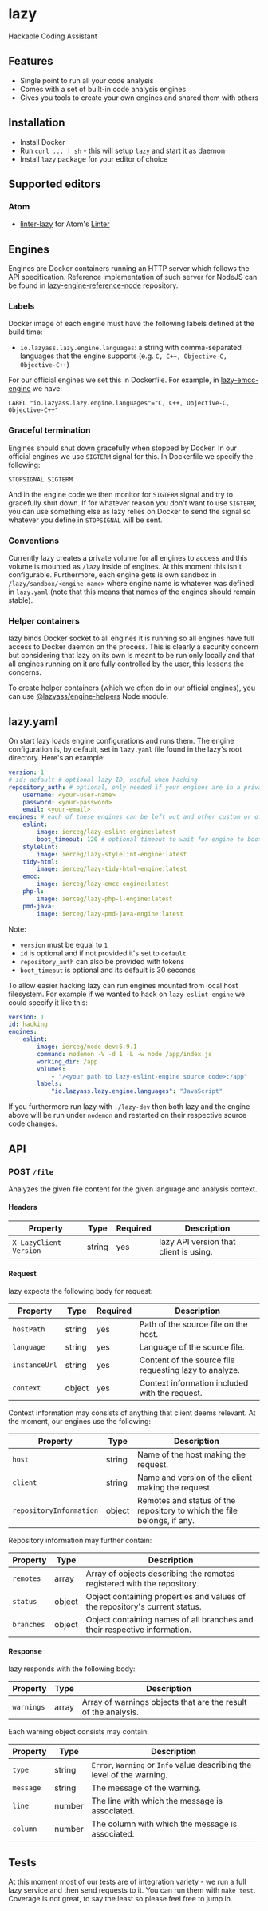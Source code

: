 
# lazy

Hackable Coding Assistant

## Features

* Single point to run all your code analysis
* Comes with a set of built-in code analysis engines
* Gives you tools to create your own engines and shared them with others

## Installation

* Install Docker
* Run `curl ... | sh` - this will setup `lazy` and start it as daemon
* Install `lazy` package for your editor of choice

## Supported editors

### Atom

* [linter-lazy](https://atom.io/packages/linter-lazy) for Atom's [Linter](https://atom.io/packages/linter)

## Engines

Engines are Docker containers running an HTTP server which follows the API specification. Reference implementation of such server for NodeJS can be found in [lazy-engine-reference-node](https://github.com/SoftwareMarbles/lazy-engine-reference-node) repository.

### Labels

Docker image of each engine must have the following labels defined at the build time:

* `io.lazyass.lazy.engine.languages`: a string with comma-separated languages that the engine supports (e.g. `C, C++, Objective-C, Objective-C++`)

For our official engines we set this in Dockerfile. For example, in [lazy-emcc-engine](https://github.com/SoftwareMarbles/lazy-emcc-engine) we have:

```
LABEL "io.lazyass.lazy.engine.languages"="C, C++, Objective-C, Objective-C++"
```

### Graceful termination

Engines should shut down gracefully when stopped by Docker. In our official engines we use `SIGTERM` signal for this. In Dockerfile we specify the following:

```
STOPSIGNAL SIGTERM
```

And in the engine code we then monitor for `SIGTERM` signal and try to gracefully shut down. If for whatever reason you don't want to use `SIGTERM`, you can use something else as lazy relies on Docker to send the signal so whatever you define in `STOPSIGNAL` will be sent.

### Conventions

Currently lazy creates a private volume for all engines to access and this volume is mounted as `/lazy` inside of engines. At this moment this isn't configurable. Furthermore, each engine gets is own sandbox in `/lazy/sandbox/<engine-name>` where engine name is whatever was defined in `lazy.yaml` (note that this means that names of the engines should remain stable).

### Helper containers

lazy binds Docker socket to all engines it is running so all engines have full access to Docker daemon on the process. This is clearly a security concern but considering that lazy on its own is meant to be run only locally and that all engines running on it are fully controlled by the user, this lessens the concerns.

To create helper containers (which we often do in our official engines), you can use [@lazyass/engine-helpers](https://github.com/SoftwareMarbles/lazy-engine-helpers) Node module.

## lazy.yaml

On start lazy loads engine configurations and runs them. The engine configuration is, by default, set in `lazy.yaml` file found in the lazy's root directory. Here's an example:

```yaml
version: 1
# id: default # optional lazy ID, useful when hacking
repository_auth: # optional, only needed if your engines are in a private Docker repository
    username: <your-user-name>
    password: <your-password>
    email: <your-email>
engines: # each of these engines can be left out and other custom or official engines may be added
    eslint:
        image: ierceg/lazy-eslint-engine:latest
        boot_timeout: 120 # optional timeout to wait for engine to boot
    stylelint:
        image: ierceg/lazy-stylelint-engine:latest
    tidy-html:
        image: ierceg/lazy-tidy-html-engine:latest
    emcc:
        image: ierceg/lazy-emcc-engine:latest
    php-l:
        image: ierceg/lazy-php-l-engine:latest
    pmd-java:
        image: ierceg/lazy-pmd-java-engine:latest
```

Note:

* `version` must be equal to `1`
* `id` is optional and if not provided it's set to `default`
* `repository_auth` can also be provided with tokens
* `boot_timeout` is optional and its default is 30 seconds

To allow easier hacking lazy can run engines mounted from local host filesystem. For example if we wanted to hack on `lazy-eslint-engine` we could specify it like this:

```yaml
version: 1
id: hacking
engines:
    eslint:
        image: ierceg/node-dev:6.9.1
        command: nodemon -V -d 1 -L -w node /app/index.js
        working_dir: /app
        volumes:
            - "/<your path to lazy-eslint-engine source code>:/app"
        labels:
            "io.lazyass.lazy.engine.languages": "JavaScript"
```

If you furthermore run lazy with `./lazy-dev` then both lazy and the engine above will be run under `nodemon` and restarted on their respective source code changes.

## API

### POST `/file`

Analyzes the given file content for the given language and analysis context.

#### Headers

| Property | Type | Required | Description |
|----------|------|----------|-------------|
| `X-LazyClient-Version` | string | yes | lazy API version that client is using. |

#### Request

lazy expects the following body for request:

| Property | Type | Required | Description |
|----------|------|----------|-------------|
| `hostPath` | string | yes | Path of the source file on the host. |
| `language` | string | yes | Language of the source file. |
| `instanceUrl` | string | yes | Content of the source file requesting lazy to analyze. |
| `context` | object | yes | Context information included with the request. |

Context information may consists of anything that client deems relevant. At the moment, our engines use the following:

| Property | Type | Description |
|----------|------|-------------|
| `host` | string | Name of the host making the request. |
| `client` | string | Name and version of the client making the request. |
| `repositoryInformation` | object | Remotes and status of the repository to which the file belongs, if any. |

Repository information may further contain:

| Property | Type | Description |
|----------|------|-------------|
| `remotes` | array | Array of objects describing the remotes registered with the repository. |
| `status` | object | Object containing properties and values of the repository's current status. |
| `branches` | object | Object containing names of all branches and their respective information. |

#### Response

lazy responds with the following body:

| Property | Type | Description |
|----------|------|-------------|
| `warnings` | array | Array of warnings objects that are the result of the analysis. |

Each warning object consists may contain:

| Property | Type | Description |
|----------|------|-------------|
| `type` | string | `Error`, `Warning` or `Info` value describing the level of the warning. |
| `message` | string | The message of the warning. |
| `line` | number | The line with which the message is associated. |
| `column` | number | The column with which the message is associated. |

## Tests

At this moment most of our tests are of integration variety - we run a full lazy service and then send requests to it. You can run them with `make test`. Coverage is not great, to say the least so please feel free to jump in.
